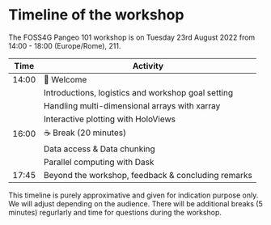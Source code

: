 # Timeline of the workshop

The FOSS4G Pangeo 101 workshop is on Tuesday 23rd August 2022 from 14:00 - 18:00 (Europe/Rome), 211.

| Time | Activity | 
| ---- | -------- | 
| 14:00  | 👋 Welcome | 
|  | Introductions, logistics and workshop goal setting |
|  | Handling multi-dimensional arrays with xarray |
|  | Interactive plotting with HoloViews |
| 16:00  | ☕️ Break (20 minutes)|
|  | Data access & Data chunking |
|  | Parallel computing with Dask |
| 17:45 | Beyond the workshop, feedback & concluding remarks |

This timeline is purely approximative and given for indication purpose only. We will adjust depending on the audience.
There will be additional breaks (5 minutes) regurlarly and time for questions during the workshop.

